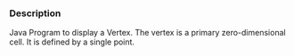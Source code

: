 ### Description

Java Program to display a Vertex.
The vertex is a primary zero-dimensional cell. It is defined by a single point.
